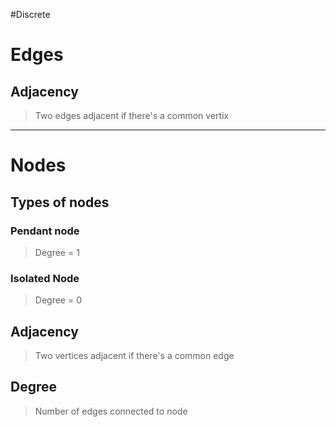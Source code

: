 #Discrete 
# Edges
## Adjacency 
> Two edges adjacent if there's a common vertix
----
# Nodes
## Types of nodes
### Pendant node
>Degree = 1

### Isolated Node
>Degree = 0

## Adjacency  
> Two vertices adjacent if there's a common edge
## Degree
> Number of edges connected to node
